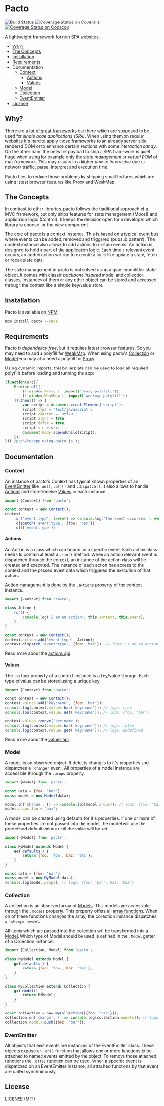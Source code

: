 # Pacto

[![Build Status](https://travis-ci.org/schorfES/pacto.svg?branch=master)](https://travis-ci.org/schorfES/pacto)
[![Coverage Status on Coveralls](https://coveralls.io/repos/github/schorfES/pacto/badge.svg?branch=master)](https://coveralls.io/github/schorfES/pacto?branch=master)
[![Coverage Status on Codecov](https://codecov.io/gh/schorfES/pacto/branch/master/graph/badge.svg)](https://codecov.io/gh/schorfES/pacto)

A lightweight framework for non SPA websites.

<!-- START doctoc generated TOC please keep comment here to allow auto update -->
<!-- DON'T EDIT THIS SECTION, INSTEAD RE-RUN doctoc TO UPDATE -->


- [Why?](#why)
- [The Concepts](#the-concepts)
- [Installation](#installation)
- [Requirements](#requirements)
- [Documentation](#documentation)
  - [Context](#context)
    - [Actions](#actions)
    - [Values](#values)
  - [Model](#model)
  - [Collection](#collection)
  - [EventEmitter](#eventemitter)
- [License](#license)

<!-- END doctoc generated TOC please keep comment here to allow auto update -->

## Why?

There are a [lot of great frameworks](https://javascriptreport.com/the-ultimate-guide-to-javascript-frameworks/)
out there which are supposed to be used for _single page applications (SPA)_.
When using them on regular websites it's hard to apply those frameworks to an
already server side rendered DOM or to enhance certain sections with some
_interaction candy_. On the other hand the network payload to ship a SPA
framework is quiet huge when using for example only the _state management_ or
_virtual DOM_ of that framework. This may results in a higher _time to
interactive_ due to network traffic, parse, interpret and execution time.

Pacto tries to reduce those problems by shipping small features which are using
latest browser features like [Proxy](https://developer.mozilla.org/en-US/docs/Web/JavaScript/Reference/Global_Objects/Proxy)
and
[WeakMap](https://developer.mozilla.org/en-US/docs/Web/JavaScript/Reference/Global_Objects/Weakmap).

## The Concepts

In contrast to other libraries, pacto follows the traditional approach of a MVC
framework, but only ships features for state management (Model) and application
logic (Control). It keeps the decision open for a developer which library to
choose for the view component.

The core of pacto is a context instance. This is based on a typical event bus
where events can be added, removed and triggered (pubsub pattern). The context
instance also allows to add actions to certain events. An action is
designed to hold a part of the application logic. Each time a relevant event
occurs, an added action will run to execute a logic like update a state, fetch
or recalculate data.

The state management in pacto is not solved using a giant monolithic state
object. It comes with classic _backbone inspired_ model and collection classes.
Instances of them or any other object can be stored and accessed through the
context like a simple key/value store.

## Installation

Pacto is available on [NPM](https://www.npmjs.com/package/pacto):

```bash
npm install pacto --save
```

## Requirements

Pacto is _dependency free_, but it requires latest browser features.
So you may need to add a polyfill for [WeakMap](https://www.npmjs.com/package/weakmap-polyfill).
When using pacto's [Collection](#collection) or [Model](#model) you may also
need a polyfill for [Proxy](https://www.npmjs.com/package/proxy-polyfill).

Using dynamic imports, this boilerplate can be used to load all required
polyfills before loading and running the app:

```javascript
(function(src){
	Promise.all([
		(!!window.Proxy || import('proxy-polyfill')),
		(!!window.WeakMap || import('weakmap-polyfill'))
	]).then(() => {
		var script = document.createElement('script');
		script.type = 'text/javascript';
		script.charset = 'utf-8';
		script.async = true;
		script.defer = true;
		script.src = src;
		document.body.appendChild(script);
	});
})('/path/to/app-using-pacto.js');
```

## Documentation

### Context

An instance of pacto's Context has typical known properties of an
[EventEmitter](#eventemitter) like `.on()`, `.off()` and `.dispatch()`. It also
allows to handle [Actions](#actions) and store/receive [Values](#values) in each
instance.

```javascript
import {Context} from 'pacto';

const context = new Context();
context
	.on('event:type', (event) => console.log('The event occurred.', event))
	.dispatch('event:type', {foo: 'bar'})
	.off('event:type');
```

#### Actions

An Action is a class which can bound on a specific event. Each action class
needs to contain at least a `.run()` method. When an action relevant event is
dispatched through the context, an instance of the action class will be created
and executed. The instance of each action has access to the context and
the passed event data which triggered the execution of that action.

Action management is done by the `.actions` property of the context instance.

```javascript
import {Context} from 'pacto';

class Action {
	run() {
		console.log('I am an action', this.context, this.event);
	}
}

const context = new Context();
context.action.add('event:type', Action);
context.dispatch('event:type', {foo: 'bar'}); // logs: 'I am an action', {context}, {event}
```

Read more about the [actions api](./docs/Context.md#actions).

#### Values

The `.values` property of a context instance is a key/value storage. Each
type of value can be stored using a unique key.

```javascript
import {Context} from 'pacto';

const context = new Context();
context.values.add('key:name', {foo: 'bar'});
console.log(context.values.has('key:name')); // logs: true
console.log(context.values.get('key:name')); // logs: {foo: 'bar'}

context.values.remove('key:name');
console.log(context.values.has('key:name')); // logs: false
console.log(context.values.get('key:name')); // logs: undefined
```

Read more about the [values api](./docs/Context.md#values).

### Model

A model is an observed object. It detects changes to it's properties and
dispatches a `'change'` event. All properties of a model instance are accessible
through the `.props` property.

```javascript
import {Model} from 'pacto';

const data = {foo: 'bar'};
const model = new Model(data);

model.on('change', () => console.log(model.props)); // logs: {foo: 'baz'}
model.props.foo = 'baz';
```

A model can be created using defaults for it's properties. If one or more of
these properties are not passed into the model, the model will use the
predefined default values until the value will be set.

```javascript
import {Model} from 'pacto';

class MyModel extends Model {
	get defaults() {
		return {foo: 'foo', baz: 'baz'};
	}
}

const data = {foo: 'bar'};
const model = new MyModel(data);
console.log(model.props); // logs: {foo: 'bar', baz: 'baz'}
```

### Collection

A collection is an observed array of [Models](#model). This models are accessible through the `.models` property. This property offers all [array functions](https://developer.mozilla.org/en-US/docs/Web/JavaScript/Reference/Global_Objects/Array). When on of these functions changes the array, the collection instance dispatches a `'change'` event.

All items which are passed into the collection will be transformed into a [Model](#model). Which type of Model should be used is defined in the `.Model` getter of a Collection instance.

```javascript
import {Collection, Model} from 'pacto';

class MyModel extends Model {
	get defaults() {
		return {foo: 'foo', baz: 'baz'};
	}
}

class MyCollection extends Collection {
	get Model() {
		return MyModel;
	}
}

const collection = new MyCollection([{foo: 'bar'}]);
collection.on('change', () => console.log(collection.models)); // logs: [{foo: 'bar', baz: 'baz'}, {foo: 'foo', baz: 'bar'}]
collection.models.push({baz: 'bar'});
```

### EventEmitter

All objects that emit events are instances of the EventEmitter class. These
objects expose an `.on()` function that allows one or more functions to be
attached to named events emitted by the object. To remove those attached
functions the `.off()` function can be used. When a specific event is dispatched
on an EventEmitter instance, all attached functions by that event are called
synchronously.

## License

[LICENSE (MIT)](./LICENSE)

